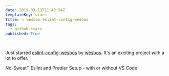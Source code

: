 ```yaml
---
date: 2019-03-13T11:40:54Z
templateKey: stars
title: ⭐ wesbos eslint-config-wesbos
tags:
  - github-stars
published: True

---
```


Just starred [eslint-config-wesbos](https://github.com/wesbos/eslint-config-wesbos) by [wesbos](https://github.com/wesbos). It's an exciting project with a lot to offer.

No-Sweat™ Eslint and Prettier Setup - with or without VS Code
